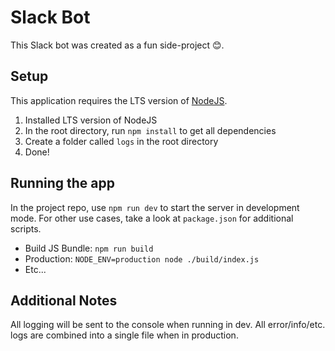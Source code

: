 # Slack Bot
This Slack bot was created as a fun side-project 😊.

## Setup
This application requires the LTS version of [NodeJS](https://nodejs.org/en/download/).

1. Installed LTS version of NodeJS
2. In the root directory, run `npm install` to get all dependencies
3. Create a folder called `logs` in the root directory
4. Done!

## Running the app
In the project repo, use `npm run dev` to start the server in development mode. For other use cases, take a look at `package.json` for additional scripts.
* Build JS Bundle: `npm run build`
* Production: `NODE_ENV=production node ./build/index.js`
* Etc...


## Additional Notes
All logging will be sent to the console when running in dev. All error/info/etc. logs are combined into a single file when in production.